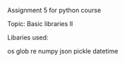 Assignment 5 for python course

Topic: Basic libraries II

Libaries used:

os
glob
re
numpy
json
pickle
datetime
